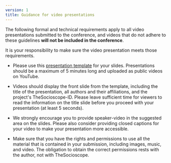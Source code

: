 ```yaml
---
version: 1
title: Guidance for video presentations
---
```


The following formal and technical requirements apply to all video presentations submitted to the conference, and videos that do not adhere to these guidelines **will not be included in the conference**.

It is your responsibility to make sure the video presentation meets those requirements.

- Please use this [presentation template](https://docs.google.com/presentation/d/15_C0LCrs0nIXNN7h-TbgU92S55vcGd8i8FBiGgsJYGk/edit?usp=sharing) for your slides. Presentations should be a maximum of 5 minutes long and uploaded as public videos on YouTube.

- Videos should display the front slide from the template, including the title of the presentation, all authors and their affiliations, and the project's TheSocioscope-ID. Please leave sufficient time for viewers to read the information on the title slide before you proceed with your presentation (at least 5 seconds).

- We strongly encourage you to provide speaker-video in the suggested area on the slides. Please also consider providing closed captions for your video to make your presentation more accessible.

- Make sure that you have the rights and permissions to use all the material that is contained in your submission, including images, music, and video. The obligation to obtain the correct permissions rests with the author, not with TheSocioscope.
